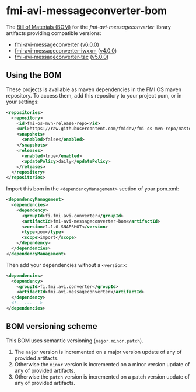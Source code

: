 <!-- Generated - DO NOT EDIT! Instead, edit sources under src/doc directory. -->
<!--
  After editing the source file or changing pom.xml, run at project root:
  mvn resources:copy-resources@readme
-->

# fmi-avi-messageconverter-bom

The [Bill of Materials (BOM)](https://maven.apache.org/guides/introduction/introduction-to-dependency-mechanism.html#Bill_of_Materials_BOM_POMs)
for the _fmi-avi-messageconverter_ library artifacts providing compatible versions:

* [fmi-avi-messageconverter](https://github.com/fmidev/fmi-avi-messageconverter)
  ([v6.0.0](https://github.com/fmidev/fmi-avi-messageconverter/releases/tag/fmi-avi-messageconverter-6.0.0))
* [fmi-avi-messageconverter-iwxxm](https://github.com/fmidev/fmi-avi-messageconverter-iwxxm)
  ([v4.0.0](https://github.com/fmidev/fmi-avi-messageconverter-iwxxm/releases/tag/fmi-avi-messageconverter-iwxxm-4.0.0))
* [fmi-avi-messageconverter-tac](https://github.com/fmidev/fmi-avi-messageconverter-tac)
  ([v5.0.0](https://github.com/fmidev/fmi-avi-messageconverter-tac/releases/tag/fmi-avi-messageconverter-tac-5.0.0))

## Using the BOM

These projects is available as maven dependencies in the FMI OS maven repository. To access them, add this repository to
your project pom, or in your settings:

```xml
<repositories>
  <repository>
    <id>fmi-os-mvn-release-repo</id>
    <url>https://raw.githubusercontent.com/fmidev/fmi-os-mvn-repo/master</url>
    <snapshots>
      <enabled>false</enabled>
    </snapshots>
    <releases>
      <enabled>true</enabled>
      <updatePolicy>daily</updatePolicy>
    </releases>
  </repository>
</repositories>
```

Import this bom in the `<dependencyManagement>` section of your pom.xml:

```xml
<dependencyManagement>
  <dependencies>
    <dependency>
      <groupId>fi.fmi.avi.converter</groupId>
      <artifactId>fmi-avi-messageconverter-bom</artifactId>
      <version>1.1.0-SNAPSHOT</version>
      <type>pom</type>
      <scope>import</scope>
    </dependency>
  </dependencies>
</dependencyManagement>
```

Then add your dependencies without a `<version>`:

```xml
<dependencies>
  <dependency>
    <groupId>fi.fmi.avi.converter</groupId>
    <artifactId>fmi-avi-messageconverter</artifactId>
  </dependency>
  <!-- ... -->
</dependencies>
```

## BOM versioning scheme

This BOM uses semantic versioning (`major.minor.patch`).

1. The `major` version is incremented on a major version update of any of provided artifacts.
2. Otherwise the `minor` version is incremented on a minor version update of any of provided artifacts.
3. Otherwise the `patch` version is incremented on a patch version update of any of provided artifacts.
